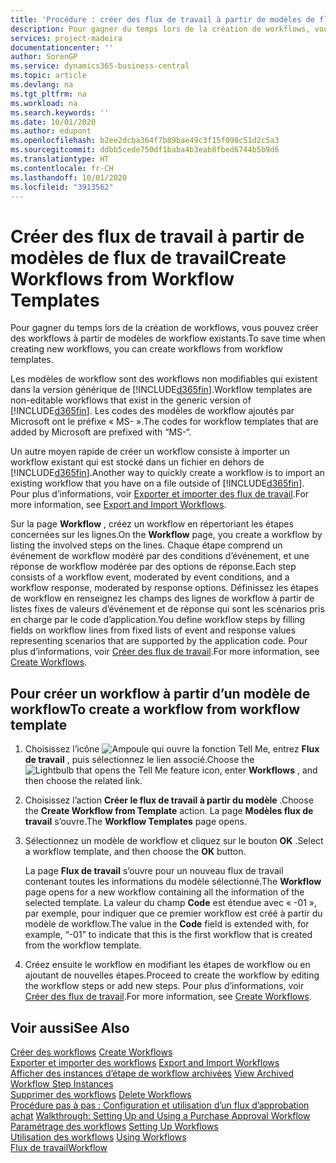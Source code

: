 ```yaml
---
title: 'Procédure : créer des flux de travail à partir de modèles de flux de travail | Microsoft Docs'
description: Pour gagner du temps lors de la création de workflows, vous pouvez créer des workflows à partir de modèles de workflow existants.
services: project-madeira
documentationcenter: ''
author: SorenGP
ms.service: dynamics365-business-central
ms.topic: article
ms.devlang: na
ms.tgt_pltfrm: na
ms.workload: na
ms.search.keywords: ''
ms.date: 10/01/2020
ms.author: edupont
ms.openlocfilehash: b2ee2dcba364f7b89bae49c3f15f098c51d2c5a3
ms.sourcegitcommit: ddbb5cede750df1baba4b3eab8fbed6744b5b9d6
ms.translationtype: HT
ms.contentlocale: fr-CH
ms.lasthandoff: 10/01/2020
ms.locfileid: "3913562"
---
```

# <a name="create-workflows-from-workflow-templates"></a><span data-ttu-id="f63b6-103">Créer des flux de travail à partir de modèles de flux de travail</span><span class="sxs-lookup"><span data-stu-id="f63b6-103">Create Workflows from Workflow Templates</span></span>
<span data-ttu-id="f63b6-104">Pour gagner du temps lors de la création de workflows, vous pouvez créer des workflows à partir de modèles de workflow existants.</span><span class="sxs-lookup"><span data-stu-id="f63b6-104">To save time when creating new workflows, you can create workflows from workflow templates.</span></span>  

 <span data-ttu-id="f63b6-105">Les modèles de workflow sont des workflows non modifiables qui existent dans la version générique de [!INCLUDE[d365fin](includes/d365fin_md.md)].</span><span class="sxs-lookup"><span data-stu-id="f63b6-105">Workflow templates are non-editable workflows that exist in the generic version of [!INCLUDE[d365fin](includes/d365fin_md.md)].</span></span> <span data-ttu-id="f63b6-106">Les codes des modèles de workflow ajoutés par Microsoft ont le préfixe « MS- ».</span><span class="sxs-lookup"><span data-stu-id="f63b6-106">The codes for workflow templates that are added by Microsoft are prefixed with “MS-“.</span></span>  

 <span data-ttu-id="f63b6-107">Un autre moyen rapide de créer un workflow consiste à importer un workflow existant qui est stocké dans un fichier en dehors de [!INCLUDE[d365fin](includes/d365fin_md.md)].</span><span class="sxs-lookup"><span data-stu-id="f63b6-107">Another way to quickly create a workflow is to import an existing workflow that you have on a file outside of [!INCLUDE[d365fin](includes/d365fin_md.md)].</span></span> <span data-ttu-id="f63b6-108">Pour plus d’informations, voir [Exporter et importer des flux de travail](across-how-to-export-and-import-workflows.md).</span><span class="sxs-lookup"><span data-stu-id="f63b6-108">For more information, see [Export and Import Workflows](across-how-to-export-and-import-workflows.md).</span></span>  

<span data-ttu-id="f63b6-109">Sur la page **Workflow** , créez un workflow en répertoriant les étapes concernées sur les lignes.</span><span class="sxs-lookup"><span data-stu-id="f63b6-109">On the **Workflow** page, you create a workflow by listing the involved steps on the lines.</span></span> <span data-ttu-id="f63b6-110">Chaque étape comprend un événement de workflow modéré par des conditions d’événement, et une réponse de workflow modérée par des options de réponse.</span><span class="sxs-lookup"><span data-stu-id="f63b6-110">Each step consists of a workflow event, moderated by event conditions, and a workflow response, moderated by response options.</span></span> <span data-ttu-id="f63b6-111">Définissez les étapes de workflow en renseignez les champs des lignes de workflow à partir de listes fixes de valeurs d’événement et de réponse qui sont les scénarios pris en charge par le code d’application.</span><span class="sxs-lookup"><span data-stu-id="f63b6-111">You define workflow steps by filling fields on workflow lines from fixed lists of event and response values representing scenarios that are supported by the application code.</span></span> <span data-ttu-id="f63b6-112">Pour plus d’informations, voir [Créer des flux de travail](across-how-to-create-workflows.md).</span><span class="sxs-lookup"><span data-stu-id="f63b6-112">For more information, see [Create Workflows](across-how-to-create-workflows.md).</span></span>  

## <a name="to-create-a-workflow-from-workflow-template"></a><span data-ttu-id="f63b6-113">Pour créer un workflow à partir d’un modèle de workflow</span><span class="sxs-lookup"><span data-stu-id="f63b6-113">To create a workflow from workflow template</span></span>  
1.  <span data-ttu-id="f63b6-114">Choisissez l’icône ![Ampoule qui ouvre la fonction Tell Me](media/ui-search/search_small.png "Dites-moi ce que vous voulez faire"), entrez **Flux de travail** , puis sélectionnez le lien associé.</span><span class="sxs-lookup"><span data-stu-id="f63b6-114">Choose the ![Lightbulb that opens the Tell Me feature](media/ui-search/search_small.png "Tell me what you want to do") icon, enter **Workflows** , and then choose the related link.</span></span>  
2.  <span data-ttu-id="f63b6-115">Choisissez l’action **Créer le flux de travail à partir du modèle** .</span><span class="sxs-lookup"><span data-stu-id="f63b6-115">Choose the **Create Workflow from Template** action.</span></span> <span data-ttu-id="f63b6-116">La page **Modèles flux de travail** s’ouvre.</span><span class="sxs-lookup"><span data-stu-id="f63b6-116">The **Workflow Templates** page opens.</span></span>  
3.  <span data-ttu-id="f63b6-117">Sélectionnez un modèle de workflow et cliquez sur le bouton **OK** .</span><span class="sxs-lookup"><span data-stu-id="f63b6-117">Select a workflow template, and then choose the **OK** button.</span></span>  

     <span data-ttu-id="f63b6-118">La page **Flux de travail** s’ouvre pour un nouveau flux de travail contenant toutes les informations du modèle sélectionné.</span><span class="sxs-lookup"><span data-stu-id="f63b6-118">The **Workflow** page opens for a new workflow containing all the information of the selected template.</span></span> <span data-ttu-id="f63b6-119">La valeur du champ **Code** est étendue avec « -01 », par exemple, pour indiquer que ce premier workflow est créé à partir du modèle de workflow.</span><span class="sxs-lookup"><span data-stu-id="f63b6-119">The value in the **Code** field is extended with, for example, “-01” to indicate that this is the first workflow that is created from the workflow template.</span></span>  
4.  <span data-ttu-id="f63b6-120">Créez ensuite le workflow en modifiant les étapes de workflow ou en ajoutant de nouvelles étapes.</span><span class="sxs-lookup"><span data-stu-id="f63b6-120">Proceed to create the workflow by editing the workflow steps or add new steps.</span></span> <span data-ttu-id="f63b6-121">Pour plus d’informations, voir [Créer des flux de travail](across-how-to-create-workflows.md).</span><span class="sxs-lookup"><span data-stu-id="f63b6-121">For more information, see [Create Workflows](across-how-to-create-workflows.md).</span></span>  

## <a name="see-also"></a><span data-ttu-id="f63b6-122">Voir aussi</span><span class="sxs-lookup"><span data-stu-id="f63b6-122">See Also</span></span>  
 <span data-ttu-id="f63b6-123">[Créer des workflows](across-how-to-create-workflows.md) </span><span class="sxs-lookup"><span data-stu-id="f63b6-123">[Create Workflows](across-how-to-create-workflows.md) </span></span>  
 <span data-ttu-id="f63b6-124">[Exporter et importer des workflows](across-how-to-export-and-import-workflows.md) </span><span class="sxs-lookup"><span data-stu-id="f63b6-124">[Export and Import Workflows](across-how-to-export-and-import-workflows.md) </span></span>  
 <span data-ttu-id="f63b6-125">[Afficher des instances d’étape de workflow archivées](across-how-to-view-archived-workflow-step-instances.md) </span><span class="sxs-lookup"><span data-stu-id="f63b6-125">[View Archived Workflow Step Instances](across-how-to-view-archived-workflow-step-instances.md) </span></span>  
 <span data-ttu-id="f63b6-126">[Supprimer des workflows](across-how-to-delete-workflows.md) </span><span class="sxs-lookup"><span data-stu-id="f63b6-126">[Delete Workflows](across-how-to-delete-workflows.md) </span></span>  
 <span data-ttu-id="f63b6-127">[Procédure pas à pas : Configuration et utilisation d’un flux d’approbation achat](walkthrough-setting-up-and-using-a-purchase-approval-workflow.md) </span><span class="sxs-lookup"><span data-stu-id="f63b6-127">[Walkthrough: Setting Up and Using a Purchase Approval Workflow](walkthrough-setting-up-and-using-a-purchase-approval-workflow.md) </span></span>  
 <span data-ttu-id="f63b6-128">[Paramétrage des workflows](across-set-up-workflows.md) </span><span class="sxs-lookup"><span data-stu-id="f63b6-128">[Setting Up Workflows](across-set-up-workflows.md) </span></span>  
 <span data-ttu-id="f63b6-129">[Utilisation des workflows](across-use-workflows.md) </span><span class="sxs-lookup"><span data-stu-id="f63b6-129">[Using Workflows](across-use-workflows.md) </span></span>  
 [<span data-ttu-id="f63b6-130">Flux de travail</span><span class="sxs-lookup"><span data-stu-id="f63b6-130">Workflow</span></span>](across-workflow.md)   

